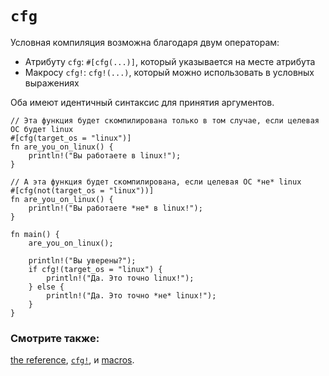 # `cfg`

Условная компиляция возможна благодаря двум операторам:

- Атрибуту `cfg`: `#[cfg(...)]`, который указывается на месте атрибута
- Макросу `cfg!`: `cfg!(...)`, который можно использовать в условных выражениях

Оба имеют идентичный синтаксис для принятия аргументов.

```rust,editable
// Эта функция будет скомпилирована только в том случае, если целевая ОС будет linux
#[cfg(target_os = "linux")]
fn are_you_on_linux() {
    println!("Вы работаете в linux!");
}

// А эта функция будет скомпилирована, если целевая ОС *не* linux
#[cfg(not(target_os = "linux"))]
fn are_you_on_linux() {
    println!("Вы работаете *не* в linux!");
}

fn main() {
    are_you_on_linux();
    
    println!("Вы уверены?");
    if cfg!(target_os = "linux") {
        println!("Да. Это точно linux!");
    } else {
        println!("Да. Это точно *не* linux!");
    }
}
```

### Смотрите также:

[the reference](https://doc.rust-lang.org/reference/attributes.html#conditional-compilation), [`cfg!`](https://doc.rust-lang.org/std/macro.cfg!.html), и [macros](macros.html).
